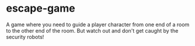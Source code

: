 # escape-game
A game where you need to guide a player character from one end of a room to the other end of the room. But watch out and don't get caught by the security robots!
